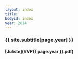 ```yaml
---
layout: index
title: 
bodyid: index
year: 2014
---
```


### {{ site.subtitle[page.year] }}

#### [Juliste](VVP{{ page.year }}.pdf)



